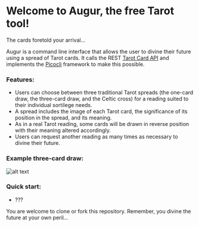 # Welcome to Augur, the free Tarot tool!
The cards foretold your arrival...

Augur is a command line interface that allows the user to divine their future using a spread of Tarot cards. It calls the REST [Tarot Card API](https://tarotapi.dev/) and implements the [Picocli](https://picocli.info/) framework to make this possible.

### Features:
* Users can choose between three traditional Tarot spreads (the one-card draw, the three-card draw, and the Celtic cross) for a reading suited to their individual sortilege needs.
* A spread includes the image of each Tarot card, the significance of its position in the spread, and its meaning.
* As in a real Tarot reading, some cards will be drawn in reverse position with their meaning altered accordingly.
* Users can request another reading as many times as necessary to divine their future.

### Example three-card draw:
![alt text](augur/app/src/main/resources/images/AugurScreenshot.png)

### Quick start:
* ???

You are welcome to clone or fork this repository. Remember, you divine the future at your own peril…